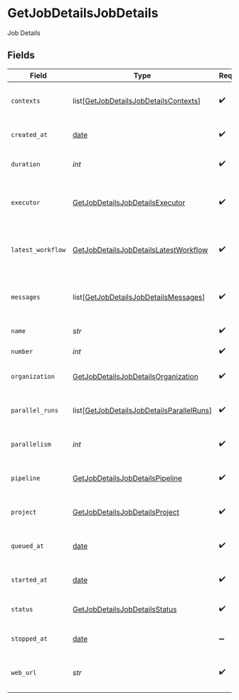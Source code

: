 # GetJobDetailsJobDetails

Job Details


## Fields

| Field                                                                                                       | Type                                                                                                        | Required                                                                                                    | Description                                                                                                 |
| ----------------------------------------------------------------------------------------------------------- | ----------------------------------------------------------------------------------------------------------- | ----------------------------------------------------------------------------------------------------------- | ----------------------------------------------------------------------------------------------------------- |
| `contexts`                                                                                                  | list[[GetJobDetailsJobDetailsContexts](../../models/operations/getjobdetailsjobdetailscontexts.md)]         | :heavy_check_mark:                                                                                          | List of contexts used by the job.                                                                           |
| `created_at`                                                                                                | [date](https://docs.python.org/3/library/datetime.html#date-objects)                                        | :heavy_check_mark:                                                                                          | The time when the job was created.                                                                          |
| `duration`                                                                                                  | *int*                                                                                                       | :heavy_check_mark:                                                                                          | Duration of a job in milliseconds.                                                                          |
| `executor`                                                                                                  | [GetJobDetailsJobDetailsExecutor](../../models/operations/getjobdetailsjobdetailsexecutor.md)               | :heavy_check_mark:                                                                                          | Information about executor used for a job.                                                                  |
| `latest_workflow`                                                                                           | [GetJobDetailsJobDetailsLatestWorkflow](../../models/operations/getjobdetailsjobdetailslatestworkflow.md)   | :heavy_check_mark:                                                                                          | Info about the latest workflow the job was a part of.                                                       |
| `messages`                                                                                                  | list[[GetJobDetailsJobDetailsMessages](../../models/operations/getjobdetailsjobdetailsmessages.md)]         | :heavy_check_mark:                                                                                          | Messages from CircleCI execution platform.                                                                  |
| `name`                                                                                                      | *str*                                                                                                       | :heavy_check_mark:                                                                                          | The name of the job.                                                                                        |
| `number`                                                                                                    | *int*                                                                                                       | :heavy_check_mark:                                                                                          | The number of the job.                                                                                      |
| `organization`                                                                                              | [GetJobDetailsJobDetailsOrganization](../../models/operations/getjobdetailsjobdetailsorganization.md)       | :heavy_check_mark:                                                                                          | Information about an organization.                                                                          |
| `parallel_runs`                                                                                             | list[[GetJobDetailsJobDetailsParallelRuns](../../models/operations/getjobdetailsjobdetailsparallelruns.md)] | :heavy_check_mark:                                                                                          | Info about parallels runs and their status.                                                                 |
| `parallelism`                                                                                               | *int*                                                                                                       | :heavy_check_mark:                                                                                          | A number of parallel runs the job has.                                                                      |
| `pipeline`                                                                                                  | [GetJobDetailsJobDetailsPipeline](../../models/operations/getjobdetailsjobdetailspipeline.md)               | :heavy_check_mark:                                                                                          | Info about a pipeline the job is a part of.                                                                 |
| `project`                                                                                                   | [GetJobDetailsJobDetailsProject](../../models/operations/getjobdetailsjobdetailsproject.md)                 | :heavy_check_mark:                                                                                          | Information about a project.                                                                                |
| `queued_at`                                                                                                 | [date](https://docs.python.org/3/library/datetime.html#date-objects)                                        | :heavy_check_mark:                                                                                          | The time when the job was placed in a queue.                                                                |
| `started_at`                                                                                                | [date](https://docs.python.org/3/library/datetime.html#date-objects)                                        | :heavy_check_mark:                                                                                          | The date and time the job started.                                                                          |
| `status`                                                                                                    | [GetJobDetailsJobDetailsStatus](../../models/operations/getjobdetailsjobdetailsstatus.md)                   | :heavy_check_mark:                                                                                          | The current status of the job.                                                                              |
| `stopped_at`                                                                                                | [date](https://docs.python.org/3/library/datetime.html#date-objects)                                        | :heavy_minus_sign:                                                                                          | The time when the job stopped.                                                                              |
| `web_url`                                                                                                   | *str*                                                                                                       | :heavy_check_mark:                                                                                          | URL of the job in CircleCI Web UI.                                                                          |